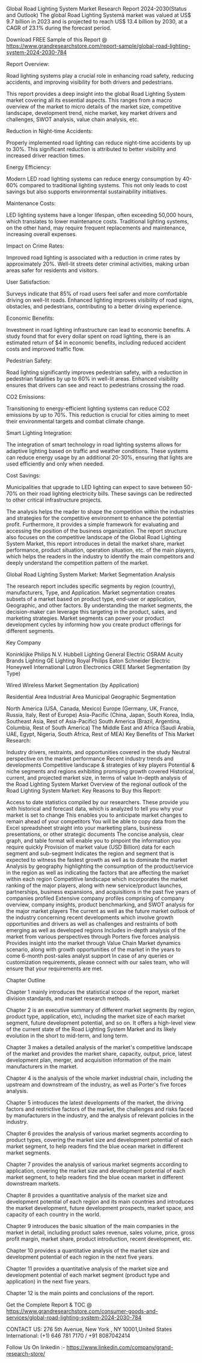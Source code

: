Global Road Lighting System Market Research Report 2024-2030(Status and Outlook)
The global Road Lighting Systemâ market was valued at US$ 9.7 billion in 2023 and is projected to reach US$ 13.4 billion by 2030, at a CAGR of 23.1% during the forecast period.

Download FREE Sample of this Report @ https://www.grandresearchstore.com/report-sample/global-road-lighting-system-2024-2030-784

Report Overview:

Road lighting systems play a crucial role in enhancing road safety, reducing accidents, and improving visibility for both drivers and pedestrians.

This report provides a deep insight into the global Road Lighting System market covering all its essential aspects. This ranges from a macro overview of the market to micro details of the market size, competitive landscape, development trend, niche market, key market drivers and challenges, SWOT analysis, value chain analysis, etc.

Reduction in Night-time Accidents:

Properly implemented road lighting can reduce night-time accidents by up to 30%. This significant reduction is attributed to better visibility and increased driver reaction times.

Energy Efficiency:

Modern LED road lighting systems can reduce energy consumption by 40-60% compared to traditional lighting systems. This not only leads to cost savings but also supports environmental sustainability initiatives.

Maintenance Costs:

LED lighting systems have a longer lifespan, often exceeding 50,000 hours, which translates to lower maintenance costs. Traditional lighting systems, on the other hand, may require frequent replacements and maintenance, increasing overall expenses.

Impact on Crime Rates:

Improved road lighting is associated with a reduction in crime rates by approximately 20%. Well-lit streets deter criminal activities, making urban areas safer for residents and visitors.

User Satisfaction:

Surveys indicate that 85% of road users feel safer and more comfortable driving on well-lit roads. Enhanced lighting improves visibility of road signs, obstacles, and pedestrians, contributing to a better driving experience.

Economic Benefits:

Investment in road lighting infrastructure can lead to economic benefits. A study found that for every dollar spent on road lighting, there is an estimated return of $4 in economic benefits, including reduced accident costs and improved traffic flow.

Pedestrian Safety:

Road lighting significantly improves pedestrian safety, with a reduction in pedestrian fatalities by up to 60% in well-lit areas. Enhanced visibility ensures that drivers can see and react to pedestrians crossing the road.

CO2 Emissions:

Transitioning to energy-efficient lighting systems can reduce CO2 emissions by up to 70%. This reduction is crucial for cities aiming to meet their environmental targets and combat climate change.

Smart Lighting Integration:

The integration of smart technology in road lighting systems allows for adaptive lighting based on traffic and weather conditions. These systems can reduce energy usage by an additional 20-30%, ensuring that lights are used efficiently and only when needed.

Cost Savings:

Municipalities that upgrade to LED lighting can expect to save between 50-70% on their road lighting electricity bills. These savings can be redirected to other critical infrastructure projects.

The analysis helps the reader to shape the competition within the industries and strategies for the competitive environment to enhance the potential profit. Furthermore, it provides a simple framework for evaluating and accessing the position of the business organization. The report structure also focuses on the competitive landscape of the Global Road Lighting System Market, this report introduces in detail the market share, market performance, product situation, operation situation, etc. of the main players, which helps the readers in the industry to identify the main competitors and deeply understand the competition pattern of the market.

Global Road Lighting System Market: Market Segmentation Analysis

The research report includes specific segments by region (country), manufacturers, Type, and Application. Market segmentation creates subsets of a market based on product type, end-user or application, Geographic, and other factors. By understanding the market segments, the decision-maker can leverage this targeting in the product, sales, and marketing strategies. Market segments can power your product development cycles by informing how you create product offerings for different segments.

Key Company

Koninklijke Philips N.V.
Hubbell Lighting
General Electric
OSRAM
Acuity Brands Lighting
GE Lighting
Royal Philips
Eaton
Schneider Electric
Honeywell International
Lutron Electronics
CREE
Market Segmentation (by Type)

Wired
Wireless
Market Segmentation (by Application)

Residential Area
Industrial Area
Municipal
Geographic Segmentation

North America (USA, Canada, Mexico)
Europe (Germany, UK, France, Russia, Italy, Rest of Europe)
Asia-Pacific (China, Japan, South Korea, India, Southeast Asia, Rest of Asia-Pacific)
South America (Brazil, Argentina, Columbia, Rest of South America)
The Middle East and Africa (Saudi Arabia, UAE, Egypt, Nigeria, South Africa, Rest of MEA)
Key Benefits of This Market Research:

Industry drivers, restraints, and opportunities covered in the study
Neutral perspective on the market performance
Recent industry trends and developments
Competitive landscape & strategies of key players
Potential & niche segments and regions exhibiting promising growth covered
Historical, current, and projected market size, in terms of value
In-depth analysis of the Road Lighting System Market
Overview of the regional outlook of the Road Lighting System Market:
Key Reasons to Buy this Report:

Access to date statistics compiled by our researchers. These provide you with historical and forecast data, which is analyzed to tell you why your market is set to change
This enables you to anticipate market changes to remain ahead of your competitors
You will be able to copy data from the Excel spreadsheet straight into your marketing plans, business presentations, or other strategic documents
The concise analysis, clear graph, and table format will enable you to pinpoint the information you require quickly
Provision of market value (USD Billion) data for each segment and sub-segment
Indicates the region and segment that is expected to witness the fastest growth as well as to dominate the market
Analysis by geography highlighting the consumption of the product/service in the region as well as indicating the factors that are affecting the market within each region
Competitive landscape which incorporates the market ranking of the major players, along with new service/product launches, partnerships, business expansions, and acquisitions in the past five years of companies profiled
Extensive company profiles comprising of company overview, company insights, product benchmarking, and SWOT analysis for the major market players
The current as well as the future market outlook of the industry concerning recent developments which involve growth opportunities and drivers as well as challenges and restraints of both emerging as well as developed regions
Includes in-depth analysis of the market from various perspectives through Porters five forces analysis
Provides insight into the market through Value Chain
Market dynamics scenario, along with growth opportunities of the market in the years to come
6-month post-sales analyst support
In case of any queries or customization requirements, please connect with our sales team, who will ensure that your requirements are met.

Chapter Outline

Chapter 1 mainly introduces the statistical scope of the report, market division standards, and market research methods.

Chapter 2 is an executive summary of different market segments (by region, product type, application, etc), including the market size of each market segment, future development potential, and so on. It offers a high-level view of the current state of the Road Lighting System Market and its likely evolution in the short to mid-term, and long term.

Chapter 3 makes a detailed analysis of the market's competitive landscape of the market and provides the market share, capacity, output, price, latest development plan, merger, and acquisition information of the main manufacturers in the market.

Chapter 4 is the analysis of the whole market industrial chain, including the upstream and downstream of the industry, as well as Porter's five forces analysis.

Chapter 5 introduces the latest developments of the market, the driving factors and restrictive factors of the market, the challenges and risks faced by manufacturers in the industry, and the analysis of relevant policies in the industry.

Chapter 6 provides the analysis of various market segments according to product types, covering the market size and development potential of each market segment, to help readers find the blue ocean market in different market segments.

Chapter 7 provides the analysis of various market segments according to application, covering the market size and development potential of each market segment, to help readers find the blue ocean market in different downstream markets.

Chapter 8 provides a quantitative analysis of the market size and development potential of each region and its main countries and introduces the market development, future development prospects, market space, and capacity of each country in the world.

Chapter 9 introduces the basic situation of the main companies in the market in detail, including product sales revenue, sales volume, price, gross profit margin, market share, product introduction, recent development, etc.

Chapter 10 provides a quantitative analysis of the market size and development potential of each region in the next five years.

Chapter 11 provides a quantitative analysis of the market size and development potential of each market segment (product type and application) in the next five years.

Chapter 12 is the main points and conclusions of the report.

Get the Complete Report & TOC @ https://www.grandresearchstore.com/consumer-goods-and-services/global-road-lighting-system-2024-2030-784

CONTACT US:
276 5th Avenue, New York , NY 10001,United States
International: (+1) 646 781 7170 / +91 8087042414

Follow Us On linkedin :- https://www.linkedin.com/company/grand-research-store/
